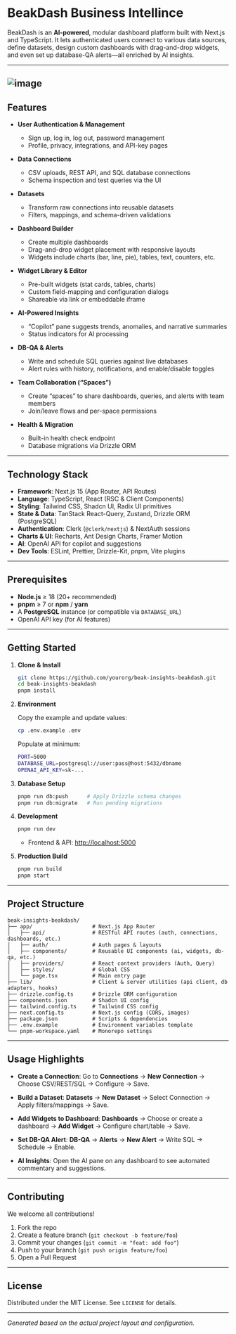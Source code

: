 # BeakDash Business Intellince

BeakDash is an **AI-powered**, modular dashboard platform built with Next.js and TypeScript. It lets authenticated users connect to various data sources, define datasets, design custom dashboards with drag-and-drop widgets, and even set up database-QA alerts—all enriched by AI insights.

---
![image](https://github.com/user-attachments/assets/db17dcfa-37d3-4b48-a545-415eb736d9bc)
---

## Features

* **User Authentication & Management**

  * Sign up, log in, log out, password management
  * Profile, privacy, integrations, and API-key pages

* **Data Connections**

  * CSV uploads, REST API, and SQL database connections
  * Schema inspection and test queries via the UI

* **Datasets**

  * Transform raw connections into reusable datasets
  * Filters, mappings, and schema-driven validations

* **Dashboard Builder**

  * Create multiple dashboards
  * Drag-and-drop widget placement with responsive layouts
  * Widgets include charts (bar, line, pie), tables, text, counters, etc.

* **Widget Library & Editor**

  * Pre-built widgets (stat cards, tables, charts)
  * Custom field-mapping and configuration dialogs
  * Shareable via link or embeddable iframe

* **AI-Powered Insights**

  * “Copilot” pane suggests trends, anomalies, and narrative summaries
  * Status indicators for AI processing

* **DB-QA & Alerts**

  * Write and schedule SQL queries against live databases
  * Alert rules with history, notifications, and enable/disable toggles

* **Team Collaboration (“Spaces”)**

  * Create “spaces” to share dashboards, queries, and alerts with team members
  * Join/leave flows and per-space permissions

* **Health & Migration**

  * Built-in health check endpoint
  * Database migrations via Drizzle ORM

---

## Technology Stack

* **Framework**: Next.js 15 (App Router, API Routes)
* **Language**: TypeScript, React (RSC & Client Components)
* **Styling**: Tailwind CSS, Shadcn UI, Radix UI primitives
* **State & Data**: TanStack React-Query, Zustand, Drizzle ORM (PostgreSQL)
* **Authentication**: Clerk (`@clerk/nextjs`) & NextAuth sessions
* **Charts & UI**: Recharts, Ant Design Charts, Framer Motion
* **AI**: OpenAI API for copilot and suggestions
* **Dev Tools**: ESLint, Prettier, Drizzle-Kit, pnpm, Vite plugins

---

## Prerequisites

* **Node.js** ≥ 18 (20+ recommended)
* **pnpm** ≥ 7 or **npm** / **yarn**
* A **PostgreSQL** instance (or compatible via `DATABASE_URL`)
* OpenAI API key (for AI features)

---

## Getting Started

1. **Clone & Install**

   ```bash
   git clone https://github.com/yourorg/beak-insights-beakdash.git
   cd beak-insights-beakdash
   pnpm install
   ```

2. **Environment**

   Copy the example and update values:

   ```bash
   cp .env.example .env
   ```

   Populate at minimum:

   ```bash
   PORT=5000
   DATABASE_URL=postgresql://user:pass@host:5432/dbname
   OPENAI_API_KEY=sk-...
   ```



3. **Database Setup**

   ```bash
   pnpm run db:push      # Apply Drizzle schema changes
   pnpm run db:migrate   # Run pending migrations
   ```

4. **Development**

   ```bash
   pnpm run dev
   ```

   * Frontend & API: [http://localhost:5000](http://localhost:5000)


5. **Production Build**

   ```bash
   pnpm run build
   pnpm start
   ```

---

## Project Structure

```
beak-insights-beakdash/
├── app/                   # Next.js App Router
│   ├── api/               # RESTful API routes (auth, connections, dashboards, etc.)
│   ├── auth/              # Auth pages & layouts
│   ├── components/        # Reusable UI components (ai, widgets, db-qa, etc.)
│   ├── providers/         # React context providers (Auth, Query)
│   ├── styles/            # Global CSS
│   └── page.tsx           # Main entry page
├── lib/                   # Client & server utilities (api client, db adapters, hooks)
├── drizzle.config.ts      # Drizzle ORM configuration
├── components.json        # Shadcn UI config
├── tailwind.config.ts     # Tailwind CSS config
├── next.config.ts         # Next.js config (CORS, images)
├── package.json           # Scripts & dependencies
├── .env.example           # Environment variables template
└── pnpm-workspace.yaml    # Monorepo settings
```



---

## Usage Highlights

* **Create a Connection**:
  Go to **Connections** → **New Connection** → Choose CSV/REST/SQL → Configure → Save.

* **Build a Dataset**:
  **Datasets** → **New Dataset** → Select Connection → Apply filters/mappings → Save.

* **Add Widgets to Dashboard**:
  **Dashboards** → Choose or create a dashboard → **Add Widget** → Configure chart/table → Save.

* **Set DB-QA Alert**:
  **DB-QA** → **Alerts** → **New Alert** → Write SQL → Schedule → Enable.

* **AI Insights**:
  Open the AI pane on any dashboard to see automated commentary and suggestions.

---

## Contributing

We welcome all contributions!

1. Fork the repo
2. Create a feature branch (`git checkout -b feature/foo`)
3. Commit your changes (`git commit -m "feat: add foo"`)
4. Push to your branch (`git push origin feature/foo`)
5. Open a Pull Request

---

## License

Distributed under the MIT License. See `LICENSE` for details.

---

*Generated based on the actual project layout and configuration.*
